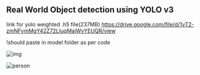 ## Real World Object detection using YOLO v3

link for yolo weighted .h5 file(237MB) 
https://drive.google.com/file/d/1yT2-zmNFymMgY42Z72LIuqMaiWvYEUQR/view

!should paste in model folder as per code

![img](https://user-images.githubusercontent.com/64481847/83357518-714e6980-a38a-11ea-8378-3accbd382a8d.jpg)


![person](https://user-images.githubusercontent.com/64481847/83357557-ab1f7000-a38a-11ea-8f42-08e5b58a0cd0.jpg)
